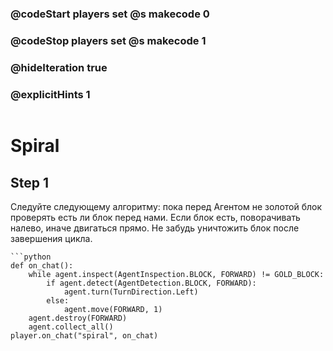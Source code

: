 ### @codeStart players set @s makecode 0
### @codeStop players set @s makecode 1

### @hideIteration true 
### @explicitHints 1

```python
```
# Spiral

## Step 1
Следуйте следующему алгоритму:
пока перед Агентом не золотой блок проверять есть ли блок перед нами. Если блок есть, поворачивать налево, иначе двигаться прямо. Не забудь уничтожить блок после завершения цикла.

```ghost
```python
def on_chat():
    while agent.inspect(AgentInspection.BLOCK, FORWARD) != GOLD_BLOCK:
        if agent.detect(AgentDetection.BLOCK, FORWARD):
            agent.turn(TurnDirection.Left)
        else:
            agent.move(FORWARD, 1)
    agent.destroy(FORWARD)
    agent.collect_all()
player.on_chat("spiral", on_chat)
```
